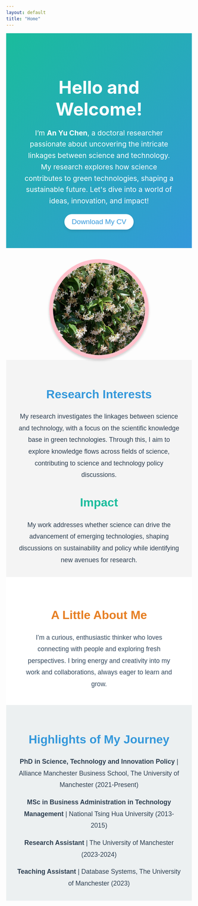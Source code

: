 ```yaml
---
layout: default
title: "Home"
---
```


<div style="text-align: center; padding: 50px; background: linear-gradient(135deg, #1abc9c, #3498db); color: white;">
  <h1 style="font-size: 3rem; margin-bottom: 20px;">Hello and Welcome!</h1>
  <p style="font-size: 1.2rem; max-width: 800px; margin: 0 auto; line-height: 1.6;">
    I’m <b>An Yu Chen</b>, a doctoral researcher passionate about uncovering the intricate linkages between science and technology. My research explores how science contributes to green technologies, shaping a sustainable future. Let's dive into a world of ideas, innovation, and impact!
  </p>
  
  <!-- Button for CV download -->
  <a href="assets/anyu.pdf" target="_blank" style="text-decoration: none;">
    <button style="background-color: white; color: #3498db; border: none; padding: 10px 20px; font-size: 1.2rem; border-radius: 25px; cursor: pointer; box-shadow: 0 4px 6px rgba(0, 0, 0, 0.1); margin-top: 20px;">
      Download My CV
    </button>
  </a>
</div>

<div style="text-align: center; margin-top: 30px;">
  <!-- Circular image with pink ring -->
  <img src="/assets/ann.jpg" alt="An Yu Chen" style="width: 250px; height: 250px; border-radius: 50%; border: 10px solid pink; box-shadow: 0 4px 6px rgba(0, 0, 0, 0.2);">
</div>

<div style="text-align: center; padding: 30px; background: #f4f4f4; color: #2c3e50; font-family: 'Arial', sans-serif;">
  <h2 style="font-size: 2rem; color: #3498db;">Research Interests</h2>
  <p style="font-size: 1.1rem; max-width: 800px; margin: 0 auto; line-height: 1.8;">
    My research investigates the linkages between science and technology, with a focus on the scientific knowledge base in green technologies. Through this, I aim to explore knowledge flows across fields of science, contributing to science and technology policy discussions.
  </p>
  
  <h2 style="font-size: 2rem; color: #1abc9c; margin-top: 40px;">Impact</h2>
  <p style="font-size: 1.1rem; max-width: 800px; margin: 0 auto; line-height: 1.8;">
    My work addresses whether science can drive the advancement of emerging technologies, shaping discussions on sustainability and policy while identifying new avenues for research.
  </p>
</div>

<div style="text-align: center; padding: 40px; background: white; color: #34495e; font-family: 'Arial', sans-serif;">
  <h2 style="font-size: 2rem; color: #e67e22;">A Little About Me</h2>
  <p style="font-size: 1.1rem; max-width: 800px; margin: 0 auto; line-height: 1.8;">
    I’m a curious, enthusiastic thinker who loves connecting with people and exploring fresh perspectives. I bring energy and creativity into my work and collaborations, always eager to learn and grow. 
  </p>
</div>

<div style="text-align: center; padding: 30px; background: #ecf0f1; color: #2c3e50; font-family: 'Arial', sans-serif;">
  <h2 style="font-size: 2rem; color: #3498db;">Highlights of My Journey</h2>
  <ul style="list-style-type: none; padding: 0; font-size: 1.1rem; line-height: 1.8; max-width: 800px; margin: 0 auto;">
    <li style="margin-bottom: 15px;">
      <strong>PhD in Science, Technology and Innovation Policy</strong> | Alliance Manchester Business School, The University of Manchester (2021-Present)
    </li>
    <li style="margin-bottom: 15px;">
      <strong>MSc in Business Administration in Technology Management</strong> | National Tsing Hua University (2013-2015)
    </li>
    <li style="margin-bottom: 15px;">
      <strong>Research Assistant</strong> | The University of Manchester (2023-2024)
    </li>
    <li>
      <strong>Teaching Assistant</strong> | Database Systems, The University of Manchester (2023)
    </li>
  </ul>
</div>

